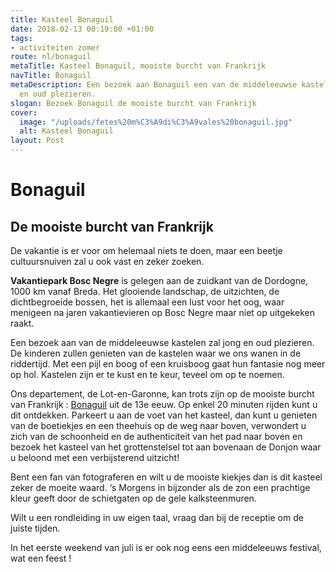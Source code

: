```yaml
---
title: Kasteel Bonaguil
date: 2018-02-13 00:19:00 +01:00
tags:
- activiteiten zomer
route: nl/bonaguil
metaTitle: Kasteel Bonaguil, mooiste burcht van Frankrijk
navTitle: Bonaguil
metaDescription: Een bezoek aan Bonaguil een van de middeleeuwse kastelen zal jong
  en oud plezieren.
slogan: Bezoek Bonaguil de mooiste burcht van Frankrijk
cover:
  image: "/uploads/fetes%20m%C3%A9di%C3%A9vales%20bonaguil.jpg"
  alt: Kasteel Bonaguil
layout: Post
---
```


# Bonaguil

## De mooiste burcht van Frankrijk

De vakantie is er voor om helemaal niets te doen, maar een beetje cultuursnuiven zal u ook vast en zeker zoeken.

**Vakantiepark Bosc Negre** is gelegen aan de zuidkant van de Dordogne, 1000 km vanaf Breda. Het glooiende landschap, de uitzichten, de dichtbegroeide bossen, het is allemaal een lust voor het oog, waar menigeen na jaren vakantievieren op Bosc Negre maar niet op uitgekeken raakt.

Een bezoek aan van de middeleeuwse kastelen zal jong en oud plezieren. De kinderen zullen genieten van de kastelen waar we ons wanen in de riddertijd. Met een pijl en boog of een kruisboog gaat hun fantasie nog meer op hol.
Kastelen zijn er te kust en te keur, teveel om op te noemen.

Ons departement, de Lot-en-Garonne, kan trots zijn op de mooiste burcht van Frankrijk : [Bonaguil](http://www.chateau-bonaguil.com/)  uit de 13e eeuw. Op enkel 20 minuten rijden kunt u dit ontdekken.
Parkeert u aan de voet van het kasteel, dan kunt u genieten van de boetiekjes en een theehuis op de weg naar boven, verwondert u zich van de schoonheid en de authenticiteit van het pad naar boven en bezoek het kasteel van het grottenstelsel tot aan bovenaan de Donjon waar u beloond met een verbijsterend uitzicht!

Bent een fan van fotograferen en wilt u de mooiste kiekjes dan is dit kasteel zeker de moeite waard. ‘s Morgens in bijzonder als de zon een prachtige kleur geeft door de schietgaten op de gele kalksteenmuren.

Wilt u een rondleiding in uw eigen taal, vraag dan bij de receptie om de juiste tijden.

In het eerste weekend van juli is er ook nog eens een middeleeuws festival, wat een feest ! 
